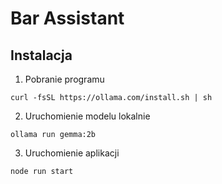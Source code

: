 # Bar Assistant

## Instalacja

1. Pobranie programu
```
curl -fsSL https://ollama.com/install.sh | sh
```

2. Uruchomienie modelu lokalnie
```
ollama run gemma:2b
```

3. Uruchomienie aplikacji
```
node run start
```
